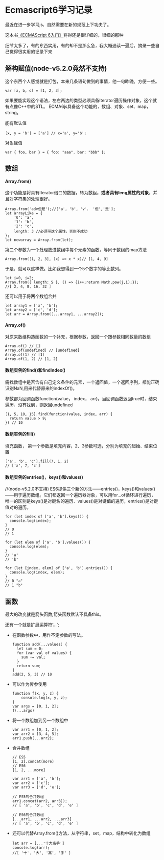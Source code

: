 # Ecmascript6学习记录

最近在进一步学习js，自然需要在新的规范上下功夫了。

这本书[《ECMAScript 6入门》](http://es6.ruanyifeng.com/)将得还是很详细的，很细的那种

细节太多了，有的东西实用，有的却不是那么急，我大概通读一遍后，摘录一些自己觉得很实用的记录下来


## 解构赋值(node-v5.2.0竟然不支持)

这个东西个人感觉就是打包，本来几条语句做到的事情，他一句昨晚，方便一些。

    var [a, b, c] = [1, 2, 3];

如果要能实现这个语法，左右两边的类型必须具备Iterator遍历操作对象，这个就有点像C++中的STL。
ECMA6js具备这个功能的，数组、对象、set、map，string。

能有默认值

    [x, y = 'b'] = ['a'] // x='a', y='b'；

对象赋值

    var { foo, bar } = { foo: "aaa", bar: "bbb" };

## 数组

#### Array.from()

这个功能是将具有Iterator借口的数据，转为数组，**或者具有leng属性的对象**，并且对字符集的处理很好。

    Array.from('adv但是');//['a', 'b', 'v'， '但','是'];
    let arrayLike = {
        '0': 'a',
        '1': 'b',
        '2': 'c',
        length: 3 //必须带这个属性，否则不成功
    };
    let newarray = Array.from(let);

第二个参数为一个处理放进数组中每个元素的函数，等同于数组的map方法

    Array.from([1, 2, 3], (x) => x * x)// [1, 4, 9] 

于是，就可以这样做。比如我想得到一个5个数字的等比数列。

    let i=0, j=2;
    Array.from({ length: 5 }, () => {i++;return Math.pow(j,i);});
    //[ 2, 4, 8, 16, 32 ]

还可以用于将两个数组合并

    let array1 = ['a', 'b'];
    let array2 = ['c', 'd'];
    let arr = Array.from([...array1, ...array2]);

   

#### Array.of()

对原来数组构造函数的一个补充，根据参数，返回一个跟参数相同数量的数组

    Array.of() // []
    Array.of(undefined) // [undefined]
    Array.of(1) // [1]
    Array.of(1, 2) // [1, 2]

#### 数组实例的find()和findIndex()

需找数组中是否含有自己定义条件的元素，一个返回值，一个返回序列，都能正确识别NaN,用来代替原来的indexOf()。

参数都为回调函数function(value， index， arr)，当回调函数返回true时，结束遍历，没有找到，则返回undefined

    [1, 5, 10, 15].find(function(value, index, arr) {
      return value > 9;
    }) // 10

#### 数组实例的fill()

填充函数， 第一个参数是填充内容，2、3参数可选，分别为填充的起始、结束位置

    ['a', 'b', 'c'].fill(7, 1, 2)
    // ['a', 7, 'c']


#### 数组实例的entries()，keys()和values() 

//(node-v5.2.0不支持)
ES6提供三个新的方法——entries()，keys()和values()——用于遍历数组。它们都返回一个遍历器对象，可以用for...of循环进行遍历，唯一的区别是keys()是对键名的遍历、values()是对键值的遍历，entries()是对键值对的遍历。

    for (let index of ['a', 'b'].keys()) {
      console.log(index);
    }
    // 0
    // 1

    for (let elem of ['a', 'b'].values()) {
      console.log(elem);
    }
    // 'a'
    // 'b'

    for (let [index, elem] of ['a', 'b'].entries()) {
      console.log(index, elem);
    }
    // 0 "a"
    // 1 "b"


## 函数

最大的改变就是箭头函数,箭头函数默认不具备this。

还有一个就是扩展运算符’...‘;

+ 在函数参数中，用作不定参数的写法。
    ```
    function add(...values) {
      let sum = 0;
      for (var val of values) {
        sum += val;
      }
      return sum;
    }
    add(2, 5, 3) // 10
    ```
+ 可以作为传参使用

    ```
    function f(x, y, z) {
        console.log(x, y, z);
    }
    var args = [0, 1, 2];
    f(...args)
    ```

+ 将一个数组加到另一个数组中    
    ```
    var arr1 = [0, 1, 2];
    var arr2 = [3, 4, 5];
    arr1.push(...arr2);
    ```

+ 合并数组
    ```
    // ES5
    [1, 2].concat(more)
    // ES6
    [1, 2, ...more]

    var arr1 = ['a', 'b'];
    var arr2 = ['c'];
    var arr3 = ['d', 'e'];

    // ES5的合并数组
    arr1.concat(arr2, arr3));
    // [ 'a', 'b', 'c', 'd', 'e' ]

    // ES6的合并数组
    [...arr1, ...arr2, ...arr3]
    // [ 'a', 'b', 'c', 'd', 'e' ]
    ```

+ 还可以代替Array.from()方法，从字符串，set，map，结构中转化为数组
    ```
    let arr = [...'十大高手']
    console.log(arr);
    //[ '十', '大', '高', '手' ]
    ```
